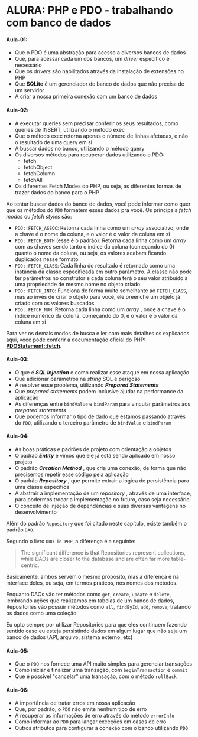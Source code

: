 # ALURA: PHP e PDO - trabalhando com banco de dados

#### Aula-01:

* Que o PDO é uma abstração para acesso a diversos bancos de dados
* Que, para acessar cada um dos bancos, um *driver* específico é necessário
* Que os *drivers* são habilitados através da instalação de extensões no PHP
* Que **SQLite** é um gerenciador de banco de dados que não precisa de um servidor
* A criar a nossa primeira conexão com um banco de dados

#### Aula-02:

* A executar queries sem precisar conferir os seus resultados, como queries de INSERT, utilizando o método exec
* Que o método exec retorna apenas o número de linhas afetadas, e não o resultado de uma query em si
* A buscar dados no banco, utilizando o método query
* Os diversos métodos para recuperar dados utilizando o PDO:
    * fetch
    * fetchObject
    * fetchColumn
    * fetchAll
* Os diferentes Fetch Modes do PHP, ou seja, as diferentes formas de trazer dados do banco para o PHP

Ao tentar buscar dados do banco de dados, você pode informar como quer que os métodos do `PDO` formatem esses dados pra você. Os principais *fetch modes* ou *fetch styles* são:

* `PDO::FETCH_ASSOC`: Retorna cada linha como um *array* associativo, onde a chave é o nome da coluna, e o valor é o valor da coluna em si
* `PDO::FETCH_BOTH` (esse é o padrão): Retorna cada linha como um *array* com as chaves sendo tanto o índice da coluna (começando do 0) quanto o nome da coluna, ou seja, os valores acabam ficando duplicados nesse formato
* `PDO::FETCH_CLASS`: Cada linha do resultado é retornado como uma instância da classe especificada em outro parâmetro. A classe não pode ter parâmetros no construtor e cada coluna terá o seu valor atribuído a uma propriedade de mesmo nome no objeto criado
* `PDO::FETCH_INTO`: Funciona de forma muito semelhante ao `FETCH_CLASS`, mas ao invés de criar o objeto para você, ele preenche um objeto já criado com os valores buscados
* `PDO::FETCH_NUM`: Retorna cada linha como um  *array* , onde a chave é o índice numérico da coluna, começando do 0, e o valor é o valor da coluna em si

Para ver os demais modos de busca e ler com mais detalhes os explicados aqui, você pode conferir a documentação oficial do PHP: [**PDOStatement::fetch**](https://www.php.net/manual/en/pdostatement.fetch#refsect1-pdostatement.fetch-parameters).

#### Aula-03:

* O que é ***SQL Injection*** e como realizar esse ataque em nossa aplicação
* Que adicionar parâmetros na *string* SQL é perigoso
* A resolver esse problema, utilizando ***Prepared Statements***
* Que *prepared statements* podem inclusive ajudar na performance da aplicação
* As diferenças entre `bindValue` e `bindParam` para vincular parâmetros aos *prepared statements*
* Que podemos informar o tipo de dado que estamos passando através do `PDO`, utilizando o terceiro parâmetro de `bindValue` e `bindParam`

#### Aula-04:

* As boas práticas e padrões de projeto com orientação a objetos
* O padrão ***Entity*** e vimos que ele já está sendo aplicado em nosso projeto
* O padrão  ***Creation Method*** , que cria uma conexão, de forma que não precisemos repetir esse código pela aplicação
* O padrão  ***Repository*** , que permite extrair a lógica de persistência para uma classe específica
* A abstrair a implementação de um  *repository* , através de uma interface, para podermos trocar a implementação no futuro, caso seja necessário
* O conceito de injeção de dependências e suas diversas vantagens no desenvolvimento

Além do padrão `Repository` que foi citado neste capítulo, existe também o padrão `DAO`.

Segundo o livro `DDD in PHP`, a diferença é a seguinte:

> The significant difference is that Repositories represent collections, while DAOs are closer to the database and are often far more table-centric.

Basicamente, ambos servem o mesmo propósito, mas a diferença é na interface deles, ou seja, em termos práticos, nos nomes dos métodos.

Enquanto DAOs vão ter métodos como `get`, `create`, `update` e `delete`, lembrando ações que realizamos em tabelas de um banco de dados, Repositories vão possuir métodos como `all`, `findById`, `add`, `remove`, tratando os dados como uma coleção.

Eu opto sempre por utilizar Repositories para que eles continuem fazendo sentido caso eu esteja persistindo dados em algum lugar que não seja um banco de dados (API, arquivo, sistema externo, etc)

#### Aula-05:

* Que o `PDO` nos fornece uma API muito simples para gerenciar transações
* Como iniciar e finalizar uma transação, com `beginTransaction` e `commit`
* Que é possível "cancelar" uma transação, com o método `rollBack`

#### Aula-06:

* A importância de tratar erros em nossa aplicação
* Que, por padrão, o `PDO` não emite nenhum tipo de erro
* A recuperar as informações de erro através do método `errorInfo`
* Como informar ao `PDO` para lançar exceções em casos de erro
* Outros atributos para configurar a conexão com o banco utilizando `PDO`
